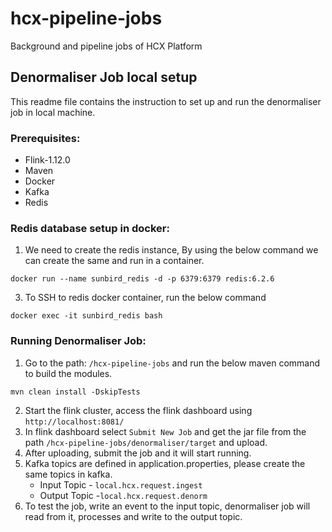# hcx-pipeline-jobs
Background and pipeline jobs of HCX Platform

## Denormaliser Job local setup
This readme file contains the instruction to set up and run the denormaliser job in local machine.

### Prerequisites:
* Flink-1.12.0
* Maven
* Docker
* Kafka
* Redis

### Redis database setup in docker:
1. We need to create the redis instance, By using the below command we can create the same and run in a container.
```shell
docker run --name sunbird_redis -d -p 6379:6379 redis:6.2.6
```
3. To SSH to redis docker container, run the below command
```shell
docker exec -it sunbird_redis bash
```

### Running Denormaliser Job:
1. Go to the path: `/hcx-pipeline-jobs` and run the below maven command to build the modules.
```shell
mvn clean install -DskipTests
```
2. Start the flink cluster, access the flink dashboard using `http://localhost:8081/`
3. In flink dashboard select `Submit New Job` and get the jar file from the path `/hcx-pipeline-jobs/denormaliser/target` and upload.
4. After uploading, submit the job and it will start running.
5. Kafka topics are defined in application.properties, please create the same topics in kafka.
   * Input Topic - `local.hcx.request.ingest`
   * Output Topic -`local.hcx.request.denorm`
6. To test the job, write an event to the input topic, denormaliser job will read from it, processes and write to the output topic.
